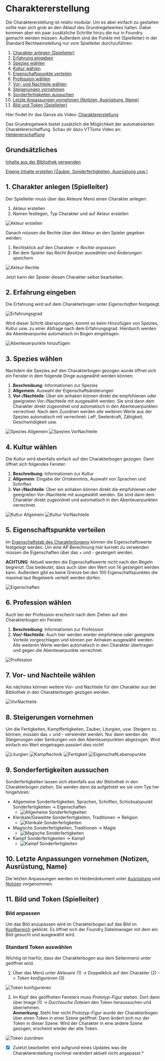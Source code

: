 # Charaktererstellung

Die Charaktererstellung ist relativ modular. Um es aber einfach zu gestalten sollte man sich grob an den Ablauf des Grundregelwerkes halten. Dabei kommen aber ein paar zusätzliche Schritte hinzu die nur in Foundry gemacht werden müssen. Außerdem sind die Punkte mit (Spielleiter) in der Standard Rechteeinstellung nur vom Spielleiter durchzuführen:
1. [Charakter anlegen (Spielleiter)](de-charaktererstellung#1-charakter-anlegen-spielleiter)
2. [Erfahrung eingeben](de-charaktererstellung#2-erfahrung-eingeben)
3. [Spezies wählen](de-charaktererstellung#3-spezies-wählen)
4. [Kultur wählen](de-charaktererstellung#4-kultur-wählen)
5. [Eigenschaftspunkte verteilen](de-charaktererstellung#5-eigenschaftspunkte-verteilen)
6. [Profession wählen](de-charaktererstellung#6-profession-wählen)
7. [Vor- und Nachteile wählen](de-charaktererstellung#7-vor--und-nachteile-wählen)
8. [Steigerungen vornehmen](de-charaktererstellung#8-steigerungen-vornehmen)
9. [Sonderfertigkeiten aussuchen](de-charaktererstellung#9-sonderfertigkeiten-aussuchen)
10. [Letzte Anpassungen vornehmen (Notizen, Ausrüstung, Name)](de-charaktererstellung#10-letzte-anpassungen-vornehmen-notizen-ausrüstung-name)
11. [Bild und Token (Spielleiter)](de-charaktererstellung#11-bild-und-token-spielleiter)  

Hier findet ihr das Ganze als Video: [Charaktererstellung](https://www.youtube.com/watch?v=NrqvByX3da0)

Das Grundregelwerk bietet zusätzlich die Möglichkeit der automatisierten Charaktererschaffung. Schau dir dazu VTToms Video an:
[Heldenerschaffung](https://www.youtube.com/watch?v=PDenI-po_Rg)

## Grundsätzliches

[Inhalte aus der Bibliothek verwenden](de-bibliothek) 

[Eigene Inhalte erstellen (Zauber, Sonderfertigkeiten, Ausrüstung usw.)](de-eigene_inhalte_erstellen)

## 1. Charakter anlegen (Spielleiter)
Der Spielleiter muss über das Akteure Menü einen Charakter anlegen:
1. Akteur erstellen
2. Namen festlegen, Typ Charakter und auf Akteur erstellen  
    
![Akteur erstellen](de/images/de-charaktererstellung_0.webp)  

Danach müssen die Rechte über den Akteur an den Spieler gegeben werden: 
1. Rechtsklick auf den Charakter -> *Rechte anpassen*
2. Bei dem Spieler das Recht *Besitzer* auswählen und *Änderungen speichern*  
  
![Akteur Rechte](de/images/de-charaktererstellung_1.webp)  

Jetzt kann der Spieler diesen Charakter selbst bearbeiten.

## 2. Erfahrung eingeben
Die Erfahrung wird auf dem Charakterbogen unter *Eigenschaften* festgelegt.  
  
![Erfahrungsgrad](de/images/de-charaktererstellung_2.webp)

Wird dieser Schritt übersprungen, kommt es beim Hinzufügen von Spezies, Kultur usw. zu einer Abfrage nach dem Erfahrungsgrad. Hierdurch werden die Abenteuerpunke automatisch im Bogen eingetragen. 
  
![Abenteuerpunkte hinzufügen](de/images/de-charaktererstellung_3.webp)

## 3. Spezies wählen
Nachdem die Spezies auf den Charakterbogen gezogen wurde öffnet sich ein Fenster in dem folgende Dinge ausgewählt werden können:
1. **Beschreibung**: Informationen zur Spezies
2. **Allgemein**: Auswahl der Eigenschaftsänderungen
3. **Vor-/Nachteile**: Über ein anhaken können direkt die empfohlenen oder geeigneten Vor-/Nachteile mit ausgewählt werden. Sie sind dann dem Charakter direkt zugeordnet und automatisch in den Abenteuerpunkten verrechnet. 
Nach dem Zuordnen werden alle weiteren Werte aus der Spezies automatisch mit verrechnet: LeP, Seelenkraft, Zähigkeit, Geschwindigkeit usw.  
   
![Spezies Allgemein](de/images/de-charaktererstellung_4.webp)
![Spezies VorNachteile](de/images/de-charaktererstellung_5.webp)

## 4. Kultur wählen
Die Kultur wird ebenfalls einfach auf den Charakterbogen gezogen. Dann öffnet sich folgendes Fenster:
1. **Beschreibung**: Informationen zur Kultur
2. **Allgemein**: Eingabe der Ortskenntnis, Auswahl von Sprachen und Schriften
3. **Vor-/Nachteile**: Über ein anhaken können direkt die empfohlenen oder geeigneten Vor-/Nachteile mit ausgewählt werden. Sie sind dann dem Charakter direkt zugeordnet und automatisch in den Abenteuerpunkten verrechnet.  
  
![Kultur Allgemein](de/images/de-charaktererstellung_6.webp)
![Kultur VorNachteile](de/images/de-charaktererstellung_7.webp)

## 5. Eigenschaftspunkte verteilen

Im [Eigenschaftstab des Charakterbogens](de-charakterbogen#4-eigenschaften) können die Eigenschaftswerte festgelegt werden. Um eine AP Berechnung hier korrekt zu verwenden müssen die Eigenschaften über das + und - gesteigert werden.  

**ACHTUNG**: Aktuell werden die Eigenschaftswerte nicht nach den Regeln begrenzt. Das bedeutet, dass auch über den Wert von 14 gesteigert werden kann. Außerdem gibt es keine Grenze bei den 100 Eigenschaftspunkten die maximal laut Regelwerk verteilt werden dürfen.  
  
![Eigenschaften](de/images/de-charaktererstellung_8.webp)

## 6. Profession wählen
Auch bei der Profession erscheint nach dem Ziehen auf den Charakterbogen ein Fenster.
1. **Beschreibung**: Informationen zur Profession
2. **Vor/-Nachteile**: Auch hier werden wieder empfohlene oder geeignete Vorteile vorgeschlagen und können per Anhaken ausgewählt werden.  
Alle weiteren Werte werden automatisch in den Charakter übertragen und gegen die Abenteuerpunkte verrechnet.  
  
![Profession](de/images/de-charaktererstellung_9.webp)  

## 7. Vor- und Nachteile wählen
Als nächstes können weitere Vor- und Nachteile für den Charakter aus der Bibliothek in den Charakterbogen gezogen werden.  
  
![VorNachteile](de/images/de-charaktererstellung_10.webp)   

## 8. Steigerungen vornehmen
Um die Fertigkeiten, Kampffertigkeiten, Zauber, Liturgien, usw. Steigern zu können, müssen das + und - verwendet werden. Nur dann werden die Steigerungen oder Senkungen von den Abenteuerpunkten abgezogen. Wird einfach ein Wert eingetragen passiert dies nicht!  
  
![Liturgien](de/images/de-charaktererstellung_11.webp) ![Kampftechnik](de/images/de-charaktererstellung_12.webp) ![Fertigkeit](de/images/de-charaktererstellung_13.webp) ![EigenschaftLebenspunkte](de/images/de-charaktererstellung_14.webp)  

## 9. Sonderfertigkeiten aussuchen
Sonderfertigkeiten lassen sich ebenfalls aus der Bibliothek in den Charakterbogen ziehen. Sie werden dann da aufgelistet wo sie vom Typ her hingehören:
* Allgemeine Sonderfertigkeiten, Sprachen, Schriften, Schicksalspunkt Sonderfertigkeiten -> Eigenschaften
  * ![Allgemeine Sonderfertigkeiten](de/images/de-charaktererstellung_15.webp)
* Klerikale/Geweihte Sonderfertigkeiten, Traditionen -> Religion
  * ![Klerikale Sonderfertigkeiten](de/images/de-charaktererstellung_16.webp)
* Magische Sonderfertigkeiten, Traditionen -> Magie
  * ![Magische Sonderfertigkeiten](de/images/de-charaktererstellung_17.webp) 
* Kampf Sonderfertigkeiten -> Kampf
  * ![Kampf Sonderfertigkeiten](de/images/de-charaktererstellung_18.webp)

## 10. Letzte Anpassungen vornehmen (Notizen, Ausrüstung, Name)
Die letzten Anpassungen werden im Heldendokument unter [Ausrüstung](de-charakterbogen#5-ausrüstung) und [Notizen](de-charakterbogen#7-notizen) vorgenommen.

## 11. Bild und Token (Spielleiter)
### Bild anpassen
Um das Bild anzupassen wird im Charakterbogen auf das Bild im [Kopfbereich](de-charakterbogen#1-kopfbereich) geklickt. Es öffnet sich der Foundry Dateimanager mit dem ein Bild gesucht und ausgewählt wird.  

### Standard Token auswählen
Wichtig ist hierfür, dass der Charakterbogen aus dem Seitenmenü unter geöffnet wird.
1. Über das Menü unter *Akteuere* (1) -> Doppelklick auf den Charakter (2) -> *Token konfigurieren* (3)  

![Token konfigurieren](de/images/de-charaktererstellung_19.webp)  

2. Im Kopf des geöffneten Fensters muss *Prototyp-Figur* stehen. Dort dann über Image (1) -> *Durchsuche Dateien* den Token heraussuchen und übernehmen.  
**Anmerkung**: Steht hier nicht *Prototyp-Figur* wurde der Charakterbogen über einen Token in einer Szene geöffnet. Dann ändert sich nur der Token in dieser Szene. Wird der Charakter in eine andere Szene gezogen, erscheint wieder der alte Token.   

![Token zuordnen](de/images/de-charaktererstellung_20.webp)  

*[x] Zuletzt bearbeitet: wird aufgrund eines Updates was die Charaktererstellung nochmal verändert aktuell nicht angepasst.*
